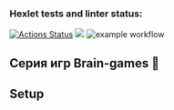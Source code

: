 ### Hexlet tests and linter status:

[![Actions Status](https://github.com/Filchanskiy/frontend-project-lvl1/workflows/hexlet-check/badge.svg)](https://github.com/Filchanskiy/frontend-project-lvl1/actions)
<a href="https://codeclimate.com/github/Filchanskiy/frontend-project-lvl1/maintainability"><img src="https://api.codeclimate.com/v1/badges/110256b442e7a8ad699d/maintainability" /></a>
![example workflow](https://github.com/Filchanskiy/frontend-project-lvl1/actions/workflows/testBrain.yml/badge.svg)

## Серия игр Brain-games :brain:
## Setup